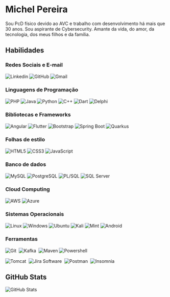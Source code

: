 
# Michel Pereira

Sou PcD físico devido ao AVC e trabalho com desenvolvimento há mais que 30 anos. Sou aspirante de Cybersecurity. 
Amante da vida, do amor, da tecnologia, dos meus filhos e da família.

## Habilidades

### Redes Sociais e E-mail

<img align = "center" title="Linkedin" alt="Linkedin" src="https://img.shields.io/badge/LinkedIn-0077B5?style=for-the-badge&logo=linkedin&logoColor=white)](https://www.linkedin.com/in/pereiramichel/">&nbsp;<img align = "center" title="GitHub" alt="GitHub" src="https://img.shields.io/badge/GitHub-100000?style=for-the-badge&logo=github&logoColor=white)](https://github.com/mapti-michel">&nbsp;<img align = "center" title="Gmail" alt="Gmail" src="https://img.shields.io/badge/Gmail-333333?style=for-the-badge&logo=gmail&logoColor=red)](mailto:pereira.michel@gmail.com">


### Linguagens de Programação
<img align="center" title="PHP" alt="PHP" src="https://img.shields.io/badge/PHP-777BB4?style=for-the-badge&logo=php&logoColor=white">&nbsp;<img align="center" title="Java" alt="Java" src="https://img.shields.io/badge/java-%23ED8B00.svg?style=for-the-badge&logo=openjdk&logoColor=white">&nbsp;<img align="center" title="Python" alt="Python" src="https://img.shields.io/badge/python-3670A0?style=for-the-badge&logo=python&logoColor=ffdd54">
<img align="center" title="C++" alt="C++" src="https://img.shields.io/badge/C%2B%2B-00599C?style=for-the-badge&logo=c%2B%2B&logoColor=white">
<img align="center" title="Dart" alt="Dart" src="https://img.shields.io/badge/Dart-0175C2?style=for-the-badge&logo=dart&logoColor=white">
<img align="center" title="Delphi" alt="Delphi" src="https://img.shields.io/badge/Delphi-CC342D?style=for-the-badge&logo=delphi&logoColor=white">


### Bibliotecas e Frameworks

<img align="center" title="Angular" alt="Angular" src="https://img.shields.io/badge/Angular-DD0031?style=for-the-badge&logo=angular&logoColor=white">&nbsp;<img align="center" title="Flutter" alt="Flutter" src="https://img.shields.io/badge/Flutter-02569B?style=for-the-badge&logo=flutter&logoColor=white">
<img align="center" title="Bootstrap" alt="Bootstrap" src="https://img.shields.io/badge/-boostrap-0D1117?style=for-the-badge&logo=bootstrap&labelColor=0D1117">
<img align="center" title="Spring Boot" alt="Spring Boot" src="https://img.shields.io/badge/spring-%236DB33F.svg?style=for-the-badge&logo=spring&logoColor=white">
<img align="center" title="Quarkus" alt="Quarkus" src="https://img.shields.io/badge/Quarkus-grey?style=for-the-badge&logo=quarkus">


### Folhas de estilo

<img align = "center" title="HTML5" alt="HTML5" src="https://img.shields.io/badge/HTML%205-grey?style=for-the-badge&logo=html5">&nbsp;<img align = "center" title="CSS3" alt="CSS3" src="https://img.shields.io/badge/CSS%203-grey?style=for-the-badge&logo=CSS3">
<img align = "center" title="JavaScript" alt="JavaScript" src="https://img.shields.io/badge/Javascript-grey?style=for-the-badge&logo=javascript">


### Banco de dados
<img align = "center" title="MySQL" alt="MySQL" src="https://img.shields.io/badge/MySQL-00000F?style=for-the-badge&logo=mysql&logoColor=white"/>&nbsp;<img align = "center" title="PostgreSQL" alt="PostgreSQL" src="https://img.shields.io/badge/PostgreSQL-000?style=for-the-badge&logo=postgresql"/>
<img align = "center" title="PL/SQL" alt="PL/SQL" src="https://img.shields.io/badge/PL%2FSQL-FFFFFF?style=for-the-badge&logo=oracle&logoColor=FF0000&labelColor=FFFFFF&color=FF0000"/>
<img align = "center" title="SQL Server" alt="SQL Server" src="https://img.shields.io/badge/Microsoft%20SQL%20Server-grey?style=for-the-badge&logo=microsoftsqlserver&logoColor=FF0000&labelColor=FFFFFF&color=FF0000"/>


### Cloud Computing

<img align="center" title="AWS" alt="AWS" src="https://img.shields.io/badge/AWS-000.svg?style=for-the-badge&logo=amazon-aws&logoColor=white"/>&nbsp;<img align="center" title="Azure" alt="Azure" src="https://img.shields.io/badge/Azure-blue?style=for-the-badge&logo=microsoft%20azure&logoColor=blue&labelColor=FFFFFF&link=https%3A%2F%2Fimages.app.goo.gl%2FK7PN1jYJd57x4q7A8"/>

### Sistemas Operacionais

<img align="center" title="Linux" alt="Linux" src="https://img.shields.io/badge/Linux-000?style=for-the-badge&logo=linux&logoColor=FCC624"/>&nbsp;<img align="center" title="Windows" alt="Windows" src="https://img.shields.io/badge/Windows-000?style=for-the-badge&logo=windows&logoColor=2CA5E0"/>
<img align="center" title="Ubuntu" alt="Ubuntu" src="https://img.shields.io/badge/Ubuntu-35495E?style=for-the-badge&logo=ubuntu&logoColor=2CA5E0"/>
<img align="center" title="Kali" alt="Kali" src="https://img.shields.io/badge/Kali-268BEE?style=for-the-badge&logo=kalilinux&logoColor=white"/>
<img align="center" title="Mint" alt="Mint" src="https://img.shields.io/badge/Linux%20Mint-87CF3E?style=for-the-badge&logo=Linux%20Mint&logoColor=white"/>
<img align="center" title="Android" alt="Android" src="https://img.shields.io/badge/Android-3DDC84?style=for-the-badge&logo=android&logoColor=white"/>

### Ferramentas

<img align="center" title="Git" alt="Git" src="https://img.shields.io/badge/GIT-E44C30?style=for-the-badge&logo=git&logoColor=white"/>&nbsp;
<img align="center" title="Kafka" alt="Kafka" src="https://img.shields.io/badge/Apache%20Kafka-grey?style=for-the-badge&logo=apachekafka"/>&nbsp;
<img align="center" title="Maven" alt="Maven" src="https://img.shields.io/badge/Apache%20Maven-grey?style=for-the-badge&logo=apachemaven"/>&nbsp;<img align="center" title="Powershell" alt="Powershell" src="https://img.shields.io/badge/Powershell-grey?style=for-the-badge&logo=powershell"/>&nbsp;

<img align="center" title="Tomcat" alt="Tomcat" src="https://img.shields.io/badge/Apache%20Tomcat-grey?style=for-the-badge&logo=apachetomcat"/>&nbsp;
<img align="center" title="Jira Software" alt="Jira Software" src="https://img.shields.io/badge/Jira%20Software-268BEE?style=for-the-badge&logo=jirasoftware"/>&nbsp;
<img align="center" title="Postman" alt="Postman" src="https://img.shields.io/badge/Postman-orange?style=for-the-badge&logo=postman&logoColor=white"/>&nbsp;
<img align="center" title="Insomnia" alt="Insomnia" src="https://img.shields.io/badge/Insomnia-grey?style=for-the-badge&logo=insomnia"/>

## GitHub Stats

![GitHub Stats](https://github-readme-stats.vercel.app/api?username=mapti-michel&theme=transparent&bg_color=000&border_color=30A3DC&show_icons=true&icon_color=30A3DC&title_color=E94D5F&text_color=FFF)

